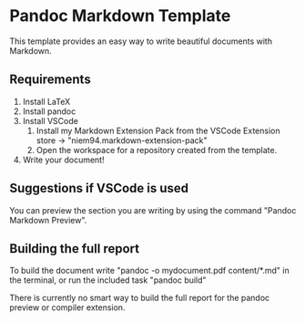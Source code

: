# Pandoc Markdown Template

This template provides an easy way to write beautiful documents with Markdown.

## Requirements

1. Install LaTeX
2. Install pandoc
3. Install VSCode
   1. Install my Markdown Extension Pack from the VSCode Extension store -> "niem94.markdown-extension-pack"
   2. Open the workspace for a repository created from the template.
4. Write your document!

## Suggestions if VSCode is used

You can preview the section you are writing by using the command "Pandoc Markdown Preview".

## Building the full report

To build the document write "pandoc -o mydocument.pdf content/*.md" in the terminal, or run the included task "pandoc build"

There is currently no smart way to build the full report for the pandoc preview or compiler extension.